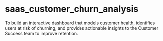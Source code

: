 # saas_customer_churn_analysis
To build an interactive dashboard that models customer health, identifies users at risk of churning, and provides actionable insights to the Customer Success team to improve retention.
